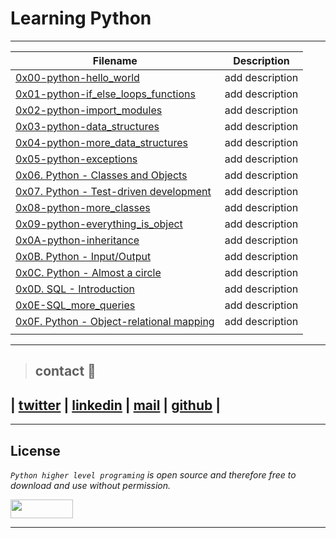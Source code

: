 # Learning Python

---
| **Filename** | **Description** |
|---|---|
| [0x00-python-hello_world](https://github.com/ricardo1470/holbertonschool-higher_level_programming/tree/master/0x00-python-hello_world) | add description  |
| [0x01-python-if_else_loops_functions](https://github.com/ricardo1470/holbertonschool-higher_level_programming/tree/master/0x01-python-if_else_loops_functions) | add description  |
| [0x02-python-import_modules](https://github.com/ricardo1470/holbertonschool-higher_level_programming/tree/master/0x02-python-import_modules) | add description  |
| [0x03-python-data_structures](https://github.com/ricardo1470/holbertonschool-higher_level_programming/tree/master/0x03-python-data_structures) | add description  |
| [0x04-python-more_data_structures](https://github.com/ricardo1470/holbertonschool-higher_level_programming/tree/master/0x04-python-more_data_structures) | add description  |
| [0x05-python-exceptions](https://github.com/ricardo1470/holbertonschool-higher_level_programming/tree/master/0x05-python-exceptions) | add description  |
| [0x06. Python - Classes and Objects](https://github.com/ricardo1470/holbertonschool-higher_level_programming/tree/master/0x06-python-classes) | add description  |
| [0x07. Python - Test-driven development](https://github.com/ricardo1470/holbertonschool-higher_level_programming/tree/master/0x07-python-test_driven_development)  | add description  |
| [0x08-python-more_classes](https://github.com/ricardo1470/holbertonschool-higher_level_programming/tree/master/0x08-python-more_classes)  | add description  |
| [0x09-python-everything_is_object](https://github.com/ricardo1470/holbertonschool-higher_level_programming/tree/master/0x09-python-everything_is_object)  | add description  |
| [0x0A-python-inheritance](https://github.com/ricardo1470/holbertonschool-higher_level_programming/tree/master/0x0A-python-inheritance)  | add description  |
| [0x0B. Python - Input/Output](https://github.com/ricardo1470/holbertonschool-higher_level_programming/tree/master/0x0B-python-input_output) | add description  |
| [0x0C. Python - Almost a circle](https://github.com/ricardo1470/holbertonschool-higher_level_programming/tree/master/0x0C-python-almost_a_circle) | add description  |
| [0x0D. SQL - Introduction](https://github.com/ricardo1470/holbertonschool-higher_level_programming/tree/master/0x0D-SQL_introduction) | add description  |
| [0x0E-SQL_more_queries](https://github.com/ricardo1470/holbertonschool-higher_level_programming/tree/master/0x0E-SQL_more_queries) | add description  |
| [0x0F. Python - Object-relational mapping](https://github.com/ricardo1470/holbertonschool-higher_level_programming/tree/master/0x0F-python-object_relational_mapping) | add description  |
|   |   |

---

> ## contact 💬

## | [twitter](https://twitter.com/RICARDO1470) | [linkedin](https://www.linkedin.com/in/ricardo-alfonso-camayo/) | [mail](1466@holbertonschool.com) | [github](https://github.com/ricardo1470/README/blob/master/README.md) |

---

## License
*`Python higher level programing` is open source and therefore free to download and use without permission.*

<a href="url"><img src="https://www.holbertonschool.com/holberton-logo.png" align="middle" width="100" height="30"></a>

---

